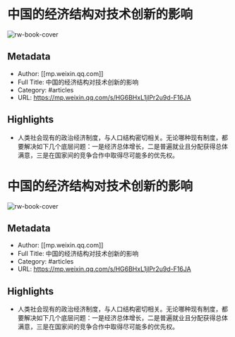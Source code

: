 # 中国的经济结构对技术创新的影响

![rw-book-cover](https://readwise-assets.s3.amazonaws.com/static/images/article3.5c705a01b476.png)

## Metadata
- Author: [[mp.weixin.qq.com]]
- Full Title: 中国的经济结构对技术创新的影响
- Category: #articles
- URL: https://mp.weixin.qq.com/s/HG6BHxL1jlPr2u9d-F16JA

## Highlights
- 人类社会现有的政治经济制度，与人口结构密切相关。无论哪种现有制度，都要解决如下几个底层问题：一是经济总体增长，二是普遍就业且分配获得总体满意，三是在国家间的竞争合作中取得尽可能多的优先权。
# 中国的经济结构对技术创新的影响

![rw-book-cover](https://readwise-assets.s3.amazonaws.com/static/images/article3.5c705a01b476.png)

## Metadata
- Author: [[mp.weixin.qq.com]]
- Full Title: 中国的经济结构对技术创新的影响
- Category: #articles
- URL: https://mp.weixin.qq.com/s/HG6BHxL1jlPr2u9d-F16JA

## Highlights
- 人类社会现有的政治经济制度，与人口结构密切相关。无论哪种现有制度，都要解决如下几个底层问题：一是经济总体增长，二是普遍就业且分配获得总体满意，三是在国家间的竞争合作中取得尽可能多的优先权。

